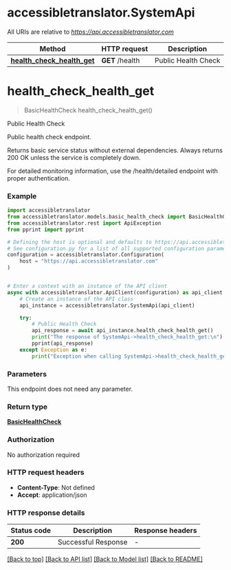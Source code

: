 # accessibletranslator.SystemApi

All URIs are relative to *https://api.accessibletranslator.com*

Method | HTTP request | Description
------------- | ------------- | -------------
[**health_check_health_get**](SystemApi.md#health_check_health_get) | **GET** /health | Public Health Check


# **health_check_health_get**
> BasicHealthCheck health_check_health_get()

Public Health Check

Public health check endpoint.

Returns basic service status without external dependencies.
Always returns 200 OK unless the service is completely down.

For detailed monitoring information, use the /health/detailed endpoint with proper authentication.

### Example


```python
import accessibletranslator
from accessibletranslator.models.basic_health_check import BasicHealthCheck
from accessibletranslator.rest import ApiException
from pprint import pprint

# Defining the host is optional and defaults to https://api.accessibletranslator.com
# See configuration.py for a list of all supported configuration parameters.
configuration = accessibletranslator.Configuration(
    host = "https://api.accessibletranslator.com"
)


# Enter a context with an instance of the API client
async with accessibletranslator.ApiClient(configuration) as api_client:
    # Create an instance of the API class
    api_instance = accessibletranslator.SystemApi(api_client)

    try:
        # Public Health Check
        api_response = await api_instance.health_check_health_get()
        print("The response of SystemApi->health_check_health_get:\n")
        pprint(api_response)
    except Exception as e:
        print("Exception when calling SystemApi->health_check_health_get: %s\n" % e)
```



### Parameters

This endpoint does not need any parameter.

### Return type

[**BasicHealthCheck**](BasicHealthCheck.md)

### Authorization

No authorization required

### HTTP request headers

 - **Content-Type**: Not defined
 - **Accept**: application/json

### HTTP response details

| Status code | Description | Response headers |
|-------------|-------------|------------------|
**200** | Successful Response |  -  |

[[Back to top]](#) [[Back to API list]](../README.md#documentation-for-api-endpoints) [[Back to Model list]](../README.md#documentation-for-models) [[Back to README]](../README.md)

